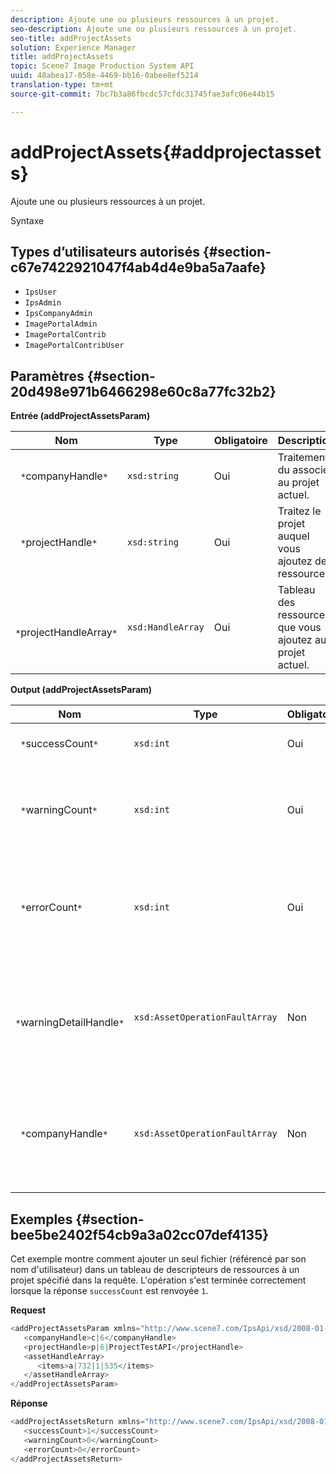 ```yaml
---
description: Ajoute une ou plusieurs ressources à un projet.
seo-description: Ajoute une ou plusieurs ressources à un projet.
seo-title: addProjectAssets
solution: Experience Manager
title: addProjectAssets
topic: Scene7 Image Production System API
uuid: 48abea17-058e-4469-bb16-0abee8ef5214
translation-type: tm+mt
source-git-commit: 7bc7b3a86fbcdc57cfdc31745fae3afc06e44b15

---
```



# addProjectAssets{#addprojectassets}

Ajoute une ou plusieurs ressources à un projet.

Syntaxe

## Types d’utilisateurs autorisés {#section-c67e7422921047f4ab4d4e9ba5a7aafe}

* `IpsUser`
* `IpsAdmin`
* `IpsCompanyAdmin`
* `ImagePortalAdmin`
* `ImagePortalContrib`
* `ImagePortalContribUser`

## Paramètres {#section-20d498e971b6466298e60c8a77fc32b2}

**Entrée (addProjectAssetsParam)**

| Nom | Type | Obligatoire | Description |
|---|---|---|---|
| ` *`companyHandle`*` | `xsd:string` | Oui | Traitement du  associé au projet actuel. |
| ` *`projectHandle`*` | `xsd:string` | Oui | Traitez le projet auquel vous ajoutez des ressources. |
| ` *`projectHandleArray`*` | `xsd:HandleArray` | Oui | Tableau des ressources que vous ajoutez au projet actuel. |

**Output (addProjectAssetsParam)**

| Nom | Type | Obligatoire | Description |
|---|---|---|---|
| ` *`successCount`*` | `xsd:int` | Oui | Nombre de fichiers ajoutés avec succès. |
| ` *`warningCount`*` | `xsd:int` | Oui | Nombre d’avertissements générés lorsque l’opération tentait d’ajouter des ressources à un projet. |
| ` *`errorCount`*` | `xsd:int` | Oui | Nombre d’erreurs générées lorsque l’opération tentait d’ajouter des ressources à un projet. |
| ` *`warningDetailHandle`*` | `xsd:AssetOperationFaultArray` | Non | Tableau des avertissements générés par les ressources lorsque l’opération tentait de les ajouter à un projet. |
| ` *`companyHandle`*` | `xsd:AssetOperationFaultArray` | Non | Tableau des erreurs générées par les ressources lorsque l’opération tentait de les ajouter à un projet. |

## Exemples {#section-bee5be2402f54cb9a3a02cc07def4135}

Cet exemple montre comment ajouter un seul fichier (référencé par son nom d&#39;utilisateur) dans un tableau de descripteurs de ressources à un projet spécifié dans la requête. L&#39;opération s&#39;est terminée correctement lorsque la réponse `successCount` est renvoyée `1`.

**Request**

```java
<addProjectAssetsParam xmlns="http://www.scene7.com/IpsApi/xsd/2008-01-15">
   <companyHandle>c|6</companyHandle>
   <projectHandle>p|6|ProjectTestAPI</projectHandle>
   <assetHandleArray>
      <items>a|732|1|535</items>
   </assetHandleArray>
</addProjectAssetsParam>
```

**Réponse**

```java
<addProjectAssetsReturn xmlns="http://www.scene7.com/IpsApi/xsd/2008-01-15">
   <successCount>1</successCount>
   <warningCount>0</warningCount>
   <errorCount>0</errorCount>
</addProjectAssetsReturn>
```

